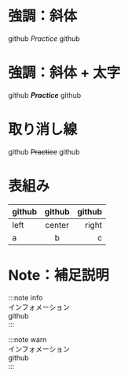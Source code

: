 # 強調：斜体
github *Practice* github

# 強調：斜体 + 太字
github ***Practice*** github

# 取り消し線
github ~~Practice~~ github

# 表組み
|github|github|github|
|:--|:--:|--:|
|left|center|right|
|a|b|c|

# Note：補足説明
:::note info  
インフォメーション  
github  
:::

:::note warn  
インフォメーション  
github  
:::
